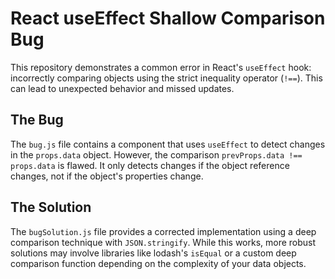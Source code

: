 # React useEffect Shallow Comparison Bug

This repository demonstrates a common error in React's `useEffect` hook: incorrectly comparing objects using the strict inequality operator (`!==`).  This can lead to unexpected behavior and missed updates.

## The Bug
The `bug.js` file contains a component that uses `useEffect` to detect changes in the `props.data` object.  However, the comparison `prevProps.data !== props.data` is flawed.  It only detects changes if the object reference changes, not if the object's properties change.

## The Solution
The `bugSolution.js` file provides a corrected implementation using a deep comparison technique with `JSON.stringify`.   While this works, more robust solutions may involve libraries like lodash's `isEqual` or a custom deep comparison function depending on the complexity of your data objects.